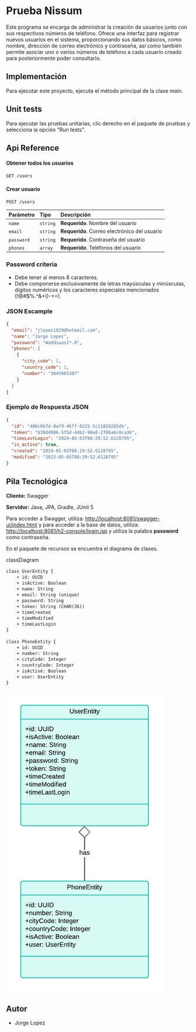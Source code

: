 # Prueba Nissum

Este programa se encarga de administrar la creación de usuarios junto con sus respectivos números de teléfono. Ofrece una interfaz para registrar nuevos usuarios en el sistema, proporcionando sus datos básicos, como nombre, dirección de correo electrónico y contraseña, así como también permite asociar uno o varios números de teléfono a cada usuario creado para posteriormente poder consultarlo.

## Implementación

Para ejecutar este proyecto, ejecuta el método principal de la clase main.

## Unit tests

Para ejecutar las pruebas unitarias, clic derecho en el paquete de pruebas y selecciona la opción "Run tests".

## Api Reference

#### Obtener todos los usuarios

```http
GET /users
```

#### Crear usuario

```http
POST /users
```

| Parámetro | Tipo     | Descripción                       |
| :-------- | :------- | :-------------------------------- |
| `name`    | `string` | **Requerido**. Nombre del usuario |
| `email`   | `string` | **Requerido**. Correo electrónico del usuario |
| `password`| `string` | **Requerido**. Contraseña del usuario |
| `phones`  | `array`  | **Requerido**. Teléfonos del usuario |

### Password criteria

- Debe tener al menos 8 caracteres.
- Debe componerse exclusivamente de letras mayúsculas y minúsculas, dígitos numéricos y los caracteres especiales mencionados (!@#$%.^&*()\-+=). 

### JSON Excample

```json
{
  "email": "jlopez1029@hotmail.com",
  "name": "Jorge Lopez",
  "password": "Waddiwas1*.0",
  "phones": [
    {
      "city_code": 1,
      "country_code": 1,
      "number": "3045965387"
    }
  ]
}
```

### Ejemplo de Respuesta JSON

```json
{
  "id": "480c0b7d-8af9-46ff-8225-5c11028285db",
  "token": "630d4906-5f5d-44b2-98e8-2f06a6c0ca36",
  "timeLastLogin": "2024-05-03T08:29:52.6128795",
  "is_active": true,
  "created": "2024-05-03T08:29:52.6128795",
  "modified": "2023-05-03T08:29:52.6128795"
}
```

## Pila Tecnológica

**Cliente:** Swagger

**Servidor:** Java, JPA, Gradle, JUnit 5

Para acceder a Swagger, utiliza: [http://localhost:8081/swagger-ui/index.html](http://localhost:8081/swagger-ui/index.html) y 
para acceder a la base de datos, utiliza: [http://localhost:8081/h2-console/login.jsp](http://localhost:8081/h2-console/login.jsp) y utiliza la palabra **password** como contraseña. 

En el paquete de recursos se encuentra el diagrama de clases.

classDiagram

    class UserEntity {
        + id: UUID
        + isActive: Boolean
        + name: String
        + email: String (unique)
        + password: String
        + token: String (CHAR(36))
        + timeCreated
        + timeModified
        + timeLastLogin
    }
    
    class PhoneEntity {
        + id: UUID
        + number: String
        + cityCode: Integer
        + countryCode: Integer
        + isActive: Boolean
        + user: UserEntity
    }
	
![Diagrama de clases](/src/main/resources/PruebaNisum.png)


## Autor

- Jorge Lopez
